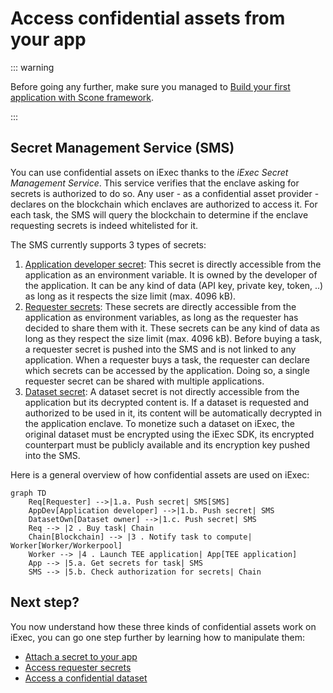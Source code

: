 # Access confidential assets from your app

::: warning

Before going any further, make sure you managed to
[Build your first application with Scone framework](create-your-first-sgx-app.md).

:::

## Secret Management Service (SMS)

You can use confidential assets on iExec thanks to the _iExec Secret Management
Service_. This service verifies that the enclave asking for secrets is
authorized to do so. Any user - as a confidential asset provider - declares on
the blockchain which enclaves are authorized to access it. For each task, the
SMS will query the blockchain to determine if the enclave requesting secrets is
indeed whitelisted for it.

The SMS currently supports 3 types of secrets:

1. [Application developer secret](app-developer-secret.md): This secret is
   directly accessible from the application as an environment variable. It is
   owned by the developer of the application. It can be any kind of data (API
   key, private key, token, ..) as long as it respects the size limit (max. 4096
   kB).
2. [Requester secrets](requester-secrets.md): These secrets are directly
   accessible from the application as environment variables, as long as the
   requester has decided to share them with it. These secrets can be any kind of
   data as long as they respect the size limit (max. 4096 kB). Before buying a
   task, a requester secret is pushed into the SMS and is not linked to any
   application. When a requester buys a task, the requester can declare which
   secrets can be accessed by the application. Doing so, a single requester
   secret can be shared with multiple applications.
3. [Dataset secret](sgx-encrypted-dataset.md): A dataset secret is not directly
   accessible from the application but its decrypted content is. If a dataset is
   requested and authorized to be used in it, its content will be automatically
   decrypted in the application enclave. To monetize such a dataset on iExec,
   the original dataset must be encrypted using the iExec SDK, its encrypted
   counterpart must be publicly available and its encryption key pushed into the
   SMS.

Here is a general overview of how confidential assets are used on iExec:

```mermaid
graph TD
    Req[Requester] -->|1.a. Push secret| SMS[SMS]
    AppDev[Application developer] -->|1.b. Push secret| SMS
    DatasetOwn[Dataset owner] -->|1.c. Push secret| SMS
    Req --> |2 . Buy task| Chain
    Chain[Blockchain] --> |3 . Notify task to compute| Worker[Worker/Workerpool]
    Worker --> |4 . Launch TEE application| App[TEE application]
    App --> |5.a. Get secrets for task| SMS
    SMS --> |5.b. Check authorization for secrets| Chain
```

## Next step?

You now understand how these three kinds of confidential assets work on iExec,
you can go one step further by learning how to manipulate them:

- [Attach a secret to your app](app-developer-secret.md)
- [Access requester secrets](requester-secrets.md)
- [Access a confidential dataset](sgx-encrypted-dataset.md)
